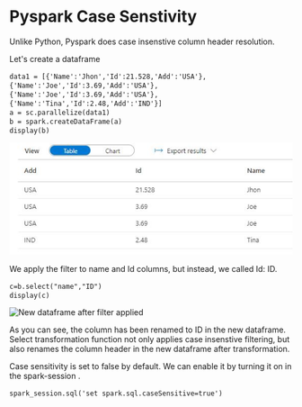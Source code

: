 # Pyspark Case Senstivity

Unlike Python, Pyspark does case insenstive column header resolution.

Let's create a dataframe

```
data1 = [{'Name':'Jhon','Id':21.528,'Add':'USA'},{'Name':'Joe','Id':3.69,'Add':'USA'},{'Name':'Joe','Id':3.69,'Add':'USA'},{'Name':'Tina','Id':2.48,'Add':'IND'}]
a = sc.parallelize(data1)
b = spark.createDataFrame(a)
display(b)
```

![sample dataframe](../.gitbook/assets/sampledf.JPG)

We apply the filter to name and Id columns, but instead, we called Id: ID.

```
c=b.select("name","ID")
display(c)
```

![New dataframe after filter applied](../.gitbook/assets/sampledf\_after\_filter.JPG)

As you can see, the column has been renamed to ID in the new dataframe.\
Select transformation function not only applies case insenstive filtering, but also renames the column header in the new dataframe after transformation.

Case sensitivity is set to false by default. We can enable it by turning it on in the spark-session .

```
spark_session.sql('set spark.sql.caseSensitive=true')
```
